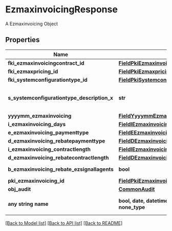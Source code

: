 # EzmaxinvoicingResponse

A Ezmaxinvoicing Object

## Properties
Name | Type | Description | Notes
------------ | ------------- | ------------- | -------------
**fki_ezmaxinvoicingcontract_id** | [**FieldPkiEzmaxinvoicingcontractID**](FieldPkiEzmaxinvoicingcontractID.md) |  | 
**fki_ezmaxpricing_id** | [**FieldPkiEzmaxpricingID**](FieldPkiEzmaxpricingID.md) |  | 
**fki_systemconfigurationtype_id** | [**FieldPkiSystemconfigurationtypeID**](FieldPkiSystemconfigurationtypeID.md) |  | 
**s_systemconfigurationtype_description_x** | **str** | The description of the Systemconfigurationtype in the language of the requester | 
**yyyymm_ezmaxinvoicing** | [**FieldYyyymmEzmaxinvoicing**](FieldYyyymmEzmaxinvoicing.md) |  | 
**i_ezmaxinvoicing_days** | [**FieldIEzmaxinvoicingDays**](FieldIEzmaxinvoicingDays.md) |  | 
**e_ezmaxinvoicing_paymenttype** | [**FieldEEzmaxinvoicingPaymenttype**](FieldEEzmaxinvoicingPaymenttype.md) |  | 
**d_ezmaxinvoicing_rebatepaymenttype** | [**FieldDEzmaxinvoicingRebatepaymenttype**](FieldDEzmaxinvoicingRebatepaymenttype.md) |  | 
**i_ezmaxinvoicing_contractlength** | [**FieldIEzmaxinvoicingContractlength**](FieldIEzmaxinvoicingContractlength.md) |  | 
**d_ezmaxinvoicing_rebatecontractlength** | [**FieldDEzmaxinvoicingRebatecontractlength**](FieldDEzmaxinvoicingRebatecontractlength.md) |  | 
**b_ezmaxinvoicing_rebate_ezsignallagents** | **bool** | Whether the rebate for eZsign is for all agents | 
**pki_ezmaxinvoicing_id** | [**FieldPkiEzmaxinvoicingID**](FieldPkiEzmaxinvoicingID.md) |  | [optional] 
**obj_audit** | [**CommonAudit**](CommonAudit.md) |  | [optional] 
**any string name** | **bool, date, datetime, dict, float, int, list, str, none_type** | any string name can be used but the value must be the correct type | [optional]

[[Back to Model list]](../README.md#documentation-for-models) [[Back to API list]](../README.md#documentation-for-api-endpoints) [[Back to README]](../README.md)



